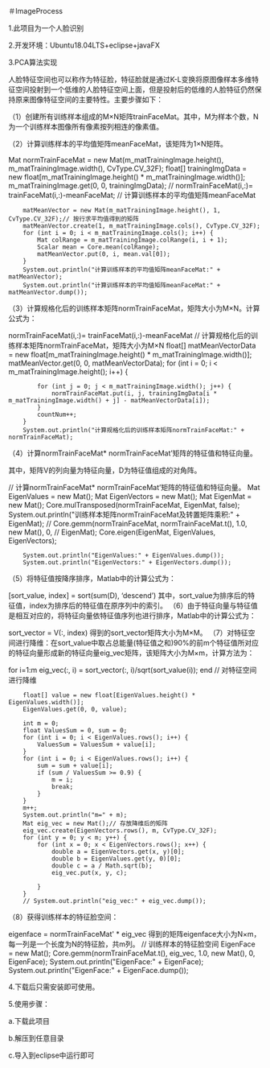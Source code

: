 ＃ImageProcess

1.此项目为一个人脸识别

2.开发环境：Ubuntu18.04LTS+eclipse+javaFX

3.PCA算法实现

人脸特征空间也可以称作为特征脸，特征脸就是通过K-L变换将原图像样本多维特征空间投射到一个低维的人脸特征空间上面，但是投射后的低维的人脸特征仍然保持原来图像特征空间的主要特性。主要步骤如下：

（1）创建所有训练样本组成的M×N矩阵trainFaceMat。其中，M为样本个数，N为一个训练样本图像所有像素按列相连的像素值。

（2）计算训练样本的平均值矩阵meanFaceMat，该矩阵为1×N矩阵。

Mat normTrainFaceMat = new Mat(m_matTrainingImage.height(), m_matTrainingImage.width(), CvType.CV_32F);
		float[] trainingImgData = new float[m_matTrainingImage.height() * m_matTrainingImage.width()];
		m_matTrainingImage.get(0, 0, trainingImgData);
		// normTrainFaceMat(i,:)= trainFaceMat(i,:)-meanFaceMat;
		// 计算训练样本的平均值矩阵meanFaceMat

		matMeanVector = new Mat(m_matTrainingImage.height(), 1, CvType.CV_32F);// 按行求平均值得到的矩阵
		matMeanVector.create(1, m_matTrainingImage.cols(), CvType.CV_32F);
		for (int i = 0; i < m_matTrainingImage.cols(); i++) {
			Mat colRange = m_matTrainingImage.colRange(i, i + 1);
			Scalar mean = Core.mean(colRange);
			matMeanVector.put(0, i, mean.val[0]);
		}
		System.out.println("计算训练样本的平均值矩阵meanFaceMat:" + matMeanVector);
		System.out.println("计算训练样本的平均值矩阵meanFaceMat:" + matMeanVector.dump());
（3）计算规格化后的训练样本矩阵normTrainFaceMat，矩阵大小为M×N。计算公式为：

normTrainFaceMat(i,:)= trainFaceMat(i,:)-meanFaceMat
// 计算规格化后的训练样本矩阵normTrainFaceMat，矩阵大小为M×N
		float[] matMeanVectorData = new float[m_matTrainingImage.height() * m_matTrainingImage.width()];
		matMeanVector.get(0, 0, matMeanVectorData);
		for (int i = 0; i < m_matTrainingImage.height(); i++) {

			for (int j = 0; j < m_matTrainingImage.width(); j++) {
				normTrainFaceMat.put(i, j, trainingImgData[i * m_matTrainingImage.width() + j] - matMeanVectorData[i]);
			}
			countNum++;
		}
		System.out.println("计算规格化后的训练样本矩阵normTrainFaceMat:" + normTrainFaceMat);
（4）计算normTrainFaceMat* normTrainFaceMat’矩阵的特征值和特征向量。

其中，矩阵V的列向量为特征向量，D为特征值组成的对角阵。

// 计算normTrainFaceMat* normTrainFaceMat’矩阵的特征值和特征向量。
		Mat EigenValues = new Mat();
		Mat EigenVectors = new Mat();
		Mat EigenMat = new Mat();
		Core.mulTransposed(normTrainFaceMat, EigenMat, false);
		System.out.println("训练样本矩阵normTrainFaceMat及转置矩阵乘积:" + EigenMat);
		// Core.gemm(normTrainFaceMat, normTrainFaceMat.t(), 1.0, new Mat(), 0,
		// EigenMat);
		Core.eigen(EigenMat, EigenValues, EigenVectors);

		System.out.println("EigenValues:" + EigenValues.dump());
		System.out.println("EigenVectors:" + EigenVectors.dump());
（5）将特征值按降序排序，Matlab中的计算公式为：

[sort_value, index] = sort(sum(D), ‘descend’)
其中，sort_value为排序后的特征值，index为排序后的特征值在原序列中的索引。
（6）由于特征向量与特征值是相互对应的，将特征向量依特征值序列也进行排序，Matlab中的计算公式为：

sort_vector = V(:, index)
得到的sort_vector矩阵大小为M×M。
（7）对特征空间进行降维：在sort_value中取占总能量(特征值之和)90%的前m个特征值所对应的特征向量形成新的特征向量eig_vec矩阵，该矩阵大小为M×m，计算方法为：

for i=1:m
eig_vec(:, i) = sort_vector(:, i)/sqrt(sort_value(i)); 
end
		// 对特征空间进行降维

		float[] value = new float[EigenValues.height() * EigenValues.width()];
		EigenValues.get(0, 0, value);

		int m = 0;
		float ValuesSum = 0, sum = 0;
		for (int i = 0; i < EigenValues.rows(); i++) {
			ValuesSum = ValuesSum + value[i];
		}
		for (int i = 0; i < EigenValues.rows(); i++) {
			sum = sum + value[i];
			if (sum / ValuesSum >= 0.9) {
				m = i;
				break;
			}
		}
		m++;
		System.out.println("m=" + m);
		Mat eig_vec = new Mat();// 存放降维后的矩阵
		eig_vec.create(EigenVectors.rows(), m, CvType.CV_32F);
		for (int y = 0; y < m; y++) {
			for (int x = 0; x < EigenVectors.rows(); x++) {
				double a = EigenVectors.get(x, y)[0];
				double b = EigenValues.get(y, 0)[0];
				double c = a / Math.sqrt(b);
				eig_vec.put(x, y, c);

			}
		}
		// System.out.println("eig_vec:" + eig_vec.dump());
（8）获得训练样本的特征脸空间：

eigenface = normTrainFaceMat' * eig_vec
得到的矩阵eigenface大小为N×m，每一列是一个长度为N的特征脸，共m列。
// 训练样本的特征脸空间
		EigenFace = new Mat();
		Core.gemm(normTrainFaceMat.t(), eig_vec, 1.0, new Mat(), 0, EigenFace);
		System.out.println("EigenFace:" + EigenFace);
		System.out.println("EigenFace:" + EigenFace.dump());


4.下载后只需安装即可使用。

5.使用步骤：

a.下载此项目

b.解压到任意目录

c.导入到eclipse中运行即可
